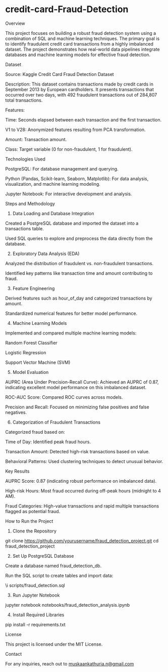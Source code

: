 # credit-card-Fraud-Detection

Overview

This project focuses on building a robust fraud detection system using a combination of SQL and machine learning techniques. The primary goal is to identify fraudulent credit card transactions from a highly imbalanced dataset. The project demonstrates how real-world data pipelines integrate databases and machine learning models for effective fraud detection.

Dataset

Source: Kaggle Credit Card Fraud Detection Dataset

Description: This dataset contains transactions made by credit cards in September 2013 by European cardholders. It presents transactions that occurred over two days, with 492 fraudulent transactions out of 284,807 total transactions.

Features:

Time: Seconds elapsed between each transaction and the first transaction.

V1 to V28: Anonymized features resulting from PCA transformation.

Amount: Transaction amount.

Class: Target variable (0 for non-fraudulent, 1 for fraudulent).

Technologies Used

PostgreSQL: For database management and querying.

Python (Pandas, Scikit-learn, Seaborn, Matplotlib): For data analysis, visualization, and machine learning modeling.

Jupyter Notebook: For interactive development and analysis.

Steps and Methodology

1. Data Loading and Database Integration

Created a PostgreSQL database and imported the dataset into a transactions table.

Used SQL queries to explore and preprocess the data directly from the database.

2. Exploratory Data Analysis (EDA)

Analyzed the distribution of fraudulent vs. non-fraudulent transactions.

Identified key patterns like transaction time and amount contributing to fraud.

3. Feature Engineering

Derived features such as hour_of_day and categorized transactions by amount.

Standardized numerical features for better model performance.

4. Machine Learning Models

Implemented and compared multiple machine learning models:

Random Forest Classifier

Logistic Regression

Support Vector Machine (SVM)

5. Model Evaluation

AUPRC (Area Under Precision-Recall Curve): Achieved an AUPRC of 0.87, indicating excellent model performance on this imbalanced dataset.

ROC-AUC Score: Compared ROC curves across models.

Precision and Recall: Focused on minimizing false positives and false negatives.

6. Categorization of Fraudulent Transactions

Categorized fraud based on:

Time of Day: Identified peak fraud hours.

Transaction Amount: Detected high-risk transactions based on value.

Behavioral Patterns: Used clustering techniques to detect unusual behavior.

Key Results

AUPRC Score: 0.87 (indicating robust performance on imbalanced data).

High-risk Hours: Most fraud occurred during off-peak hours (midnight to 4 AM).

Fraud Categories: High-value transactions and rapid multiple transactions flagged as potential fraud.

How to Run the Project

1. Clone the Repository

git clone https://github.com/yourusername/fraud_detection_project.git
cd fraud_detection_project

2. Set Up PostgreSQL Database

Create a database named fraud_detection_db.

Run the SQL script to create tables and import data:

\i scripts/fraud_detection.sql

3. Run Jupyter Notebook

jupyter notebook notebooks/fraud_detection_analysis.ipynb

4. Install Required Libraries

pip install -r requirements.txt

License

This project is licensed under the MIT License.

Contact

For any inquiries, reach out to muskaankathuria.n@gmail.com

